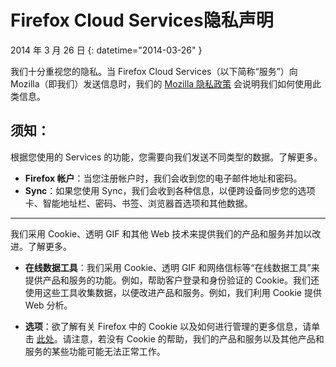 # Firefox Cloud Services隐私声明

2014 年 3 月 26 日
{: datetime="2014-03-26" }

我们十分重视您的隐私。当 Firefox Cloud Services（以下简称“服务”）向 Mozilla（即我们）发送信息时，我们的 [Mozilla 隐私政策](http://www.mozilla.org/en-US/privacy/) 会说明我们如何使用此类信息。

## 须知：

根据您使用的 Services 的功能，您需要向我们发送不同类型的数据。了解更多。

* **Firefox 帐户**：当您注册帐户时，我们会收到您的电子邮件地址和密码。 
* **Sync**：如果您使用 Sync，我们会收到各种信息，以便跨设备同步您的选项卡、智能地址栏、密码、书签、浏览器首选项和其他数据。  

---------------------------------------

我们采用 Cookie、透明 GIF 和其他 Web 技术来提供我们的产品和服务并加以改进。了解更多。

* **在线数据工具**：我们采用 Cookie、透明 GIF 和网络信标等“在线数据工具”来提供产品和服务的功能。例如，帮助客户登录和身份验证的 Cookie。我们还使用这些工具收集数据，以便改进产品和服务。例如，我们利用 Cookie 提供 Web 分析。 

* **选项**：欲了解有关 Firefox 中的 Cookie 以及如何进行管理的更多信息，请单击 [此处](https://support.mozilla.org/zh-CN/kb/Cookies)。请注意，若没有 Cookie 的帮助，我们的产品和服务以及其他产品和服务的某些功能可能无法正常工作。
